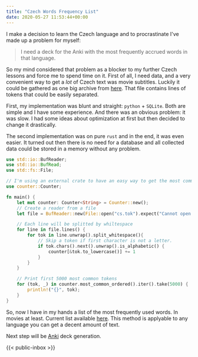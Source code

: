 ```yaml
---
title: "Czech Words Frequency List"
date: 2020-05-27 11:53:44+00:00
---
```

 I make a decision to learn the Czech language and to procrastinate I've made up a problem for myself:

> I need a deck for the Anki with the most frequently accrued words in that language.

<!--more-->

So my mind considered that problem as a blocker to my further Czech lessons and force me to spend time on it.
First of all, I need data, and a very convenient way to get a *lot* of Czech text was movie subtitles. Luckily it could be gathered as one big archive from [here](https://object.pouta.csc.fi/OPUS-OpenSubtitles/v2018/mono/cs.tok.gz). That file contains lines of tokens that could be easily separated.

First, my implementation was blunt and straight: `python` + `SQLite`. Both are simple and I have some experience. And there was an obvious problem: it was slow. I had some ideas about optimization at first but then decided to change it drastically.

The second implementation was on pure `rust` and in the end, it was even easier. It turned out then there is no need for a database and all collected data could be stored in a memory without any problem.

```rust
use std::io::BufReader;
use std::io::BufRead;
use std::fs::File;

// I'm using an external crate to have an easy way to get the most common items.
use counter::Counter;

fn main() {
    let mut counter: Counter<String> = Counter::new();
    // Create a reader from a file
    let file = BufReader::new(File::open("cs.tok").expect("Cannot open file."));

    // Each line will be splitted by whiltespace
    for line in file.lines() {
        for tok in line.unwrap().split_whitespace(){
            // Skip a token if first character is not a letter.
            if tok.chars().next().unwrap().is_alphabetic() {
                counter[&tok.to_lowercase()] += 1
            }
        }
    }

    // Print first 5000 most common tokens
    for (tok, _) in counter.most_common_ordered().iter().take(5000) {
        println!("{}", tok);
    }
}
```

So, now I have in my hands a list of the most frequently used words. In movies at least. Current list available [here](/czfrq.tar.gz). This method is applyable to any language you can get a decent amount of text.

Next step will be [Anki](https://ankiweb.net/) deck generation.


 

 {{< public-inbox \>}}